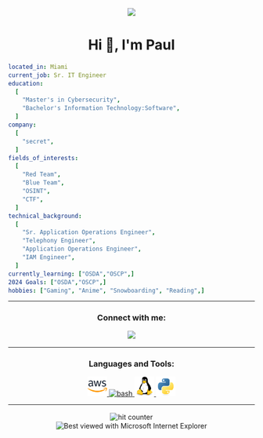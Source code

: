 <!--
**pruji/pruji** is a ✨ _special_ ✨ repository because its `README.md` (this file) appears on your GitHub profile.
-->
<div id="header" align="center">
  <img src="https://media1.tenor.com/m/ywjvYkC2QuYAAAAd/anime-go.gif" width="400"/>
</div>
<h1 align="center">Hi 👋, I'm Paul</h1>

```yaml
located_in: Miami
current_job: Sr. IT Engineer
education:
  [
    "Master's in Cybersecurity",
    "Bachelor's Information Technology:Software",
  ]
company:
  [
    "secret",
  ]
fields_of_interests:
  [
    "Red Team",
    "Blue Team",
    "OSINT",
    "CTF",
  ]
technical_background:
  [
    "Sr. Application Operations Engineer",
    "Telephony Engineer",
    "Application Operations Engineer",
    "IAM Engineer",
  ]
currently_learning: ["OSDA","OSCP",]
2024 Goals: ["OSDA","OSCP",]
hobbies: ["Gaming", "Anime", "Snowboarding", "Reading",]
```

<hr>

<h3 align="center">Connect with me:</h3>
<div id="Connect" align="center">
  <img src="https://media1.tenor.com/m/JZFx5PtapzcAAAAC/pepe-hacker-pog.gif" width="100"/>
</div>

<hr>

<h3 align="center">Languages and Tools:</h3>
<p align="center"> <a href="https://aws.amazon.com" target="_blank" rel="noreferrer"> <img src="https://raw.githubusercontent.com/devicons/devicon/master/icons/amazonwebservices/amazonwebservices-original-wordmark.svg" alt="aws" width="40" height="40"/> </a> <a href="https://www.gnu.org/software/bash/" target="_blank" rel="noreferrer"> <img src="https://www.vectorlogo.zone/logos/gnu_bash/gnu_bash-icon.svg" alt="bash" width="40" height="40"/> </a> <a href="https://www.linux.org/" target="_blank" rel="noreferrer"> <img src="https://raw.githubusercontent.com/devicons/devicon/master/icons/linux/linux-original.svg" alt="linux" width="40" height="40"/> </a> <a href="https://www.python.org" target="_blank" rel="noreferrer"> <img src="https://raw.githubusercontent.com/devicons/devicon/master/icons/python/python-original.svg" alt="python" width="40" height="40"/> </a> </p>

<hr>

<div align="center">
<img src="https://profile-counter.glitch.me/pruji/count.svg" alt="hit counter" align="center">
</div>

<div align="center">
<img src="https://github.com/fnky/fnky/raw/fnky/img/ie.jpg" alt="Best viewed with Microsoft Internet Explorer" align="center" width="128">
</div>
